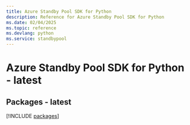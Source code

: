 ```yaml
---
title: Azure Standby Pool SDK for Python
description: Reference for Azure Standby Pool SDK for Python
ms.date: 02/04/2025
ms.topic: reference
ms.devlang: python
ms.service: standbypool
---
```

# Azure Standby Pool SDK for Python - latest
## Packages - latest
[!INCLUDE [packages](standby-pool-index.md)]